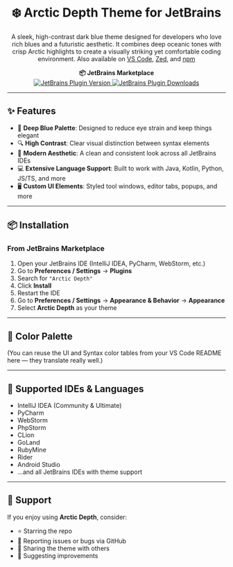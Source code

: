 <!-- Plugin description -->
<!--
Arctic Depth Theme for JetBrains

A sleek, high-contrast dark blue theme designed for developers who love rich blues and a futuristic aesthetic. It combines deep oceanic tones with crisp Arctic highlights to create a visually striking yet comfortable coding environment. Also available on VS Code, Zed, and npm.

Features:
- Deep Blue Palette: Designed to reduce eye strain and keep things elegant
- High Contrast: Clear visual distinction between syntax elements
- Modern Aesthetic: A clean and consistent look across all JetBrains IDEs
- Extensive Language Support: Built to work with Java, Kotlin, Python, JS/TS, and more
- Custom UI Elements: Styled tool windows, editor tabs, popups, and more
-->
<!-- Plugin description end -->

<h1 align="center">
  ❄️ Arctic Depth Theme for JetBrains
</h1>
<p align="center">
  A sleek, high-contrast dark blue theme designed for developers who love rich blues and a futuristic aesthetic. It combines deep oceanic tones with crisp Arctic highlights to create a visually striking yet comfortable coding environment. Also available on <a href="https://marketplace.visualstudio.com/items?itemName=MarvellinusVincent.arctic-depth">VS Code</a>, <a href="https://zed.dev/extensions?query=arctic+depth/">Zed</a>, and <a href="https://www.npmjs.com/package/arctic-depth">npm</a>
</p>

<p align="center">
  <strong>📦 JetBrains Marketplace</strong><br />
  <a href="https://plugins.jetbrains.com/plugin/27074-arcticdepth">
    <img alt="JetBrains Plugin Version" src="https://img.shields.io/jetbrains/plugin/v/com.github.marvellinusvincent.arcticdepth.svg" />
  </a>
  <a href="https://plugins.jetbrains.com/plugin/27074-arcticdepth">
    <img alt="JetBrains Plugin Downloads" src="https://img.shields.io/jetbrains/plugin/d/com.github.marvellinusvincent.arcticdepth.svg" />
  </a>
</p>

---

## ✨ Features

- 🎨 **Deep Blue Palette**: Designed to reduce eye strain and keep things elegant
- 🔍 **High Contrast**: Clear visual distinction between syntax elements
- 🧊 **Modern Aesthetic**: A clean and consistent look across all JetBrains IDEs
- 💻 **Extensive Language Support**: Built to work with Java, Kotlin, Python, JS/TS, and more
- 🖥️ **Custom UI Elements**: Styled tool windows, editor tabs, popups, and more

---

## 📦 Installation

### From JetBrains Marketplace

1. Open your JetBrains IDE (IntelliJ IDEA, PyCharm, WebStorm, etc.)
2. Go to **Preferences / Settings** → **Plugins**
3. Search for `"Arctic Depth"`
4. Click **Install**
5. Restart the IDE
6. Go to **Preferences / Settings** → **Appearance & Behavior** → **Appearance**
7. Select **Arctic Depth** as your theme

---

## 🎨 Color Palette

(You can reuse the UI and Syntax color tables from your VS Code README here — they translate really well.)

---

## 🧩 Supported IDEs & Languages

- IntelliJ IDEA (Community & Ultimate)
- PyCharm
- WebStorm
- PhpStorm
- CLion
- GoLand
- RubyMine
- Rider
- Android Studio
- …and all JetBrains IDEs with theme support

---

## 🙌 Support

If you enjoy using **Arctic Depth**, consider:

- ⭐ Starring the repo
- 🐞 Reporting issues or bugs via GitHub
- 📣 Sharing the theme with others
- 💬 Suggesting improvements